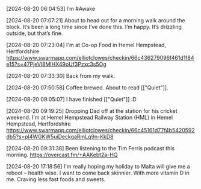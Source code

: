[2024-08-20 06:04:53] I’m #Awake

[2024-08-20 07:07:21] About to head out for a morning walk around the block.
It’s been a long time since I’ve done this. I’m happy. It’s drizzling outside, but that’s fine.

[2024-08-20 07:23:04] I'm at Co-op Food in Hemel Hempstead, Hertfordshire https://www.swarmapp.com/elliotclowes/checkin/66c436279096f461d1f84e15?s=47PjeVl8MIHX49oUf3Pzxc3s5Og

[2024-08-20 07:33:30] Back from my walk.

[2024-08-20 07:50:58] Coffee brewed.
About to read [["Quiet"]].

[2024-08-20 09:05:07] I have finished [["Quiet"]] :D

[2024-08-20 09:19:25] Dropping Dad off at the station for his cricket weekend.
I'm at Hemel Hempstead Railway Station (HML) in Hemel Hempstead, Hertfordshire https://www.swarmapp.com/elliotclowes/checkin/66c45161d77f4b5420592db5?s=pl4WGKW5uiDeckgaRmLq9n-KkD8

[2024-08-20 09:31:38] Been listening to the Tim Ferris podcast this morning.
https://overcast.fm/+AAKebt2a-HQ

[2024-08-20 17:18:56] I'm really hoping my holiday to Malta will give me a reboot – health wise.
I want to come back skinnier. With more vitamin D in me. Craving less fast foods and sweets.
